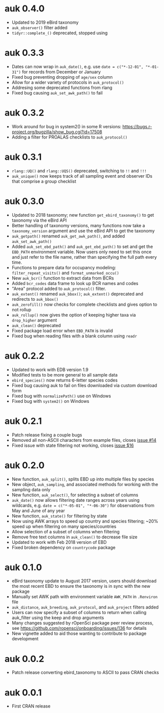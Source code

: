 # auk 0.4.0

- Updated to 2019 eBird taxonomy
- `auk_observer()` filter added
- `tidyr::complete_()` deprecated, stopped using

# auk 0.3.3

- Dates can now wrap in `auk_date()`, e.g. use `date = c("*-12-01", "*-01-31")` for records from December or January
- Fixed bug preventing dropping of `age/sex` column
- Allow for a wider variety of protocols in `auk_protocol()`
- Addresing some deprecated functions from rlang
- Fixed bug causing `auk_set_awk_path()` to fail

# auk 0.3.2

- Work around for bug in system2() in some R versions: https://bugs.r-project.org/bugzilla/show_bug.cgi?id=17508
- Adding a filter for PROALAS checklists to `auk_protocol()`

# auk 0.3.1

- `rlang::UQ()` and `rlang::UQS()` deprecated, switching to `!!` and `!!!`
- `auk_unique()` now keeps track of all sampling event and observer IDs that comprise a group checklist

# auk 0.3.0

- Updated to 2018 taxonomy; new function `get_ebird_taxonomy()` to get taxonomy via the eBird API
- Better handling of taxonomy versions, many functions now take a `taxonomy_version` argument and use the eBird API to get the taxonomy
- `auk_getpath()` renamed `auk_get_awk_path()`, and added `auk_set_awk_path()`
- Added `auk_set_ebd_path()` and `auk_get_ebd_path()` to set and get the 
`EBD_PATH` environment variable. Now users only need to set this once and just 
refer to the file name, rather than specifying the full path every time.
- Functions to prepare data for occupancy modeling: `filter_repeat_visits()` and `format_unmarked_occu()`
- New `auk_bcr()` function to extract data from BCRs
- Added `bcr_codes` data frame to look up BCR names and codes
- "Area" protocol added to `auk_protocol()` filter.
- `auk_extent()` renamed `auk_bbox()`; `auk_extent()` deprecated and redirects to `auk_bbox()`
- `auk_zerofill()` now checks for complete checklists and gives option to not rollup
- `auk_rollup()` now gives the option of keeping higher taxa via `drop_higher` argument
- `auk_clean()` deprecated
- Fixed package load error when `EBD_PATH` is invalid
- Fixed bug when reading files with a blank column using `readr`

# auk 0.2.2

- Updated to work with EDB version 1.9
- Modified tests to be more general to all sample data
- `ebird_species()` now returns 6-letter species codes
- Fixed bug causing auk to fail on files downloaded via custom download form
- Fixed bug with `normalizePath()` use on Windows
- Fixed bug with `system2()` on Windows

# auk 0.2.1

- Patch release fixing a couple bugs
- Removed all non-ASCII characters from example files, closes [issue #14](https://github.com/CornellLabofOrnithology/auk/issues/14)
- Fixed issue with state filtering not working, closes [issue $16](https://github.com/CornellLabofOrnithology/auk/issues/16)

# auk 0.2.0

- New function, `auk_split()`, splits EBD up into multiple files by species
- New object, `auk_sampling`, and associated methods for working with the sampling data only
- New function, `auk_select()`, for selecting a subset of columns
- `auk_date()` now allows filtering date ranges across years using wildcards, e.g. `date = c("*-05-01", "*-06-30")` for observations from May and June of any year
- New function, `auk_state()` for filtering by state
- Now using AWK arrays to speed up country and species filtering; ~20% speed up when filtering on many species/countries
- Allow selection of a subset of columns when filtering
- Remove free text columns in `auk_clean()` to decrease file size
- Updated to work with Feb 2018 version of EBD
- Fixed broken dependency on `countrycode` package

# auk 0.1.0

- eBird taxonomy update to August 2017 version, users should download the most recent EBD to ensure the taxonomy is in sync with the new package
- Manually set AWK path with environment variable `AWK_PATH` in `.Renviron` file 
- `auk_distance`, `auk_breeding`, `auk_protocol`, and `auk_project` filters added
- Users can now specify a subset of columns to return when calling auk_filter using the keep and drop arguments
- Many changes suggested by rOpenSci package peer review process, see https://github.com/ropensci/onboarding/issues/136 for details
- New vignette added to aid those wanting to contribute to package development

# auk 0.0.2

- Patch release converting ebird_taxonomy to ASCII to pass CRAN checks

# auk 0.0.1

- First CRAN release